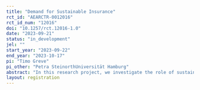 ```yaml
---
title: "Demand for Sustainable Insurance"
rct_id: "AEARCTR-0012016"
rct_id_num: "12016"
doi: "10.1257/rct.12016-1.0"
date: "2023-09-21"
status: "in_development"
jel: ""
start_year: "2023-09-22"
end_year: "2023-10-17"
pi: "Timo Greve"
pi_other: "Petra SteinorthUniversität Hamburg"
abstract: "In this research project, we investigate the role of sustainability on insurance purchasing behavior. We are the the first to conduct an incentive-compatible experiment using real monetary payoffs to test the willingness to pay for sustainable insurance compared to an insurance contract without such component."
layout: registration
---
```


